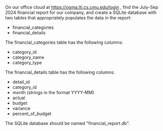 On our office cloud at https://ogma.lti.cs.cmu.edu/login , find the July-Sep 2024
financial report for our company, and create a SQLite database with two tables that
appropriately populates the data in the report:

- financial_categories
- financial_details

The financial_categories table has the following columns:

- category_id
- category_name
- category_type

The financial_details table has the following columns:

- detail_id
- category_id
- month (strings in the format YYYY-MM)
- actual
- budget
- variance
- percent_of_budget

The SQLite database should be named "financial_report.db".
